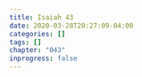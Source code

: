 ```yaml
---
title: Isaiah 43
date: 2020-03-28T20:27:09-04:00
categories: []
tags: []
chapter: "043"
inprogress: false
---
```


